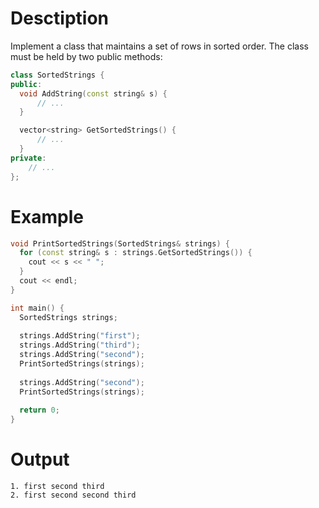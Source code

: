 # Desctiption

Implement a class that maintains a set of rows in sorted order. The class must be held by two public methods:

```c++
class SortedStrings {
public:
  void AddString(const string& s) {
      // ...
  }

  vector<string> GetSortedStrings() {
      // ...
  }
private:
    // ...
};
```

# Example

```c++
void PrintSortedStrings(SortedStrings& strings) {
  for (const string& s : strings.GetSortedStrings()) {
    cout << s << " ";
  }
  cout << endl;
}

int main() {
  SortedStrings strings;
  
  strings.AddString("first");
  strings.AddString("third");
  strings.AddString("second");
  PrintSortedStrings(strings);
  
  strings.AddString("second");
  PrintSortedStrings(strings);
  
  return 0;
}
```
# Output
```
1. first second third
2. first second second third
```
